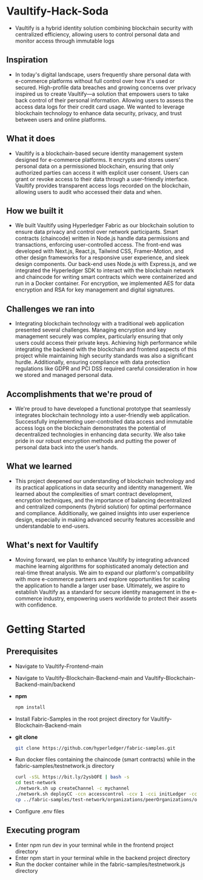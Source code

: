 # Vaultify-Hack-Soda
- Vaultify is a hybrid identity solution combining blockchain security with centralized efficiency, allowing users to control personal data and monitor access through immutable logs

## Inspiration

- In today's digital landscape, users frequently share personal data with e-commerce platforms without full control over how it's used or secured. High-profile data breaches and growing concerns over privacy inspired us to create Vaultify—a solution that empowers users to take back control of their personal information. Allowing users to assess the access data logs for their credit card usage. We wanted to leverage blockchain technology to enhance data security, privacy, and trust between users and online platforms.

## What it does

- Vaultify is a blockchain-based secure identity management system designed for e-commerce platforms. It encrypts and stores users' personal data on a permissioned blockchain, ensuring that only authorized parties can access it with explicit user consent. Users can grant or revoke access to their data through a user-friendly interface. Vaultify provides transparent access logs recorded on the blockchain, allowing users to audit who accessed their data and when.

## How we built it

- We built Vaultify using Hyperledger Fabric as our blockchain solution to ensure data privacy and control over network participants. Smart contracts (chaincode) written in Node.js handle data permissions and transactions, enforcing user-controlled access. The front-end was developed with Next.js, React.js, Tailwind CSS, Framer-Motion, and other design frameworks for a responsive user experience, and sleek design components. Our back-end uses Node.js with Express.js, and we integrated the Hyperledger SDK to interact with the blockchain network and chaincode for writing smart contracts which were containerized and run in a Docker container. For encryption, we implemented AES for data encryption and RSA for key management and digital signatures.

## Challenges we ran into

- Integrating blockchain technology with a traditional web application presented several challenges. Managing encryption and key management securely was complex, particularly ensuring that only users could access their private keys. Achieving high performance while integrating the backend with the blockchain and frontend aspects of this project while maintaining high security standards was also a significant hurdle. Additionally, ensuring compliance with data protection regulations like GDPR and PCI DSS required careful consideration in how we stored and managed personal data.

## Accomplishments that we're proud of

- We're proud to have developed a functional prototype that seamlessly integrates blockchain technology into a user-friendly web application. Successfully implementing user-controlled data access and immutable access logs on the blockchain demonstrates the potential of decentralized technologies in enhancing data security. We also take pride in our robust encryption methods and putting the power of personal data back into the user’s hands.

## What we learned

- This project deepened our understanding of blockchain technology and its practical applications in data security and identity management. We learned about the complexities of smart contract development, encryption techniques, and the importance of balancing decentralized and centralized components (hybrid solution) for optimal performance and compliance. Additionally, we gained insights into user experience design, especially in making advanced security features accessible and understandable to end-users.

## What's next for Vaultify

- Moving forward, we plan to enhance Vaultify by integrating advanced machine learning algorithms for sophisticated anomaly detection and real-time threat analysis. We aim to expand our platform's compatibility with more e-commerce partners and explore opportunities for scaling the application to handle a larger user base. Ultimately, we aspire to establish Vaultify as a standard for secure identity management in the e-commerce industry, empowering users worldwide to protect their assets with confidence.

# Getting Started

## Prerequisites

- Navigate to Vaultify-Frontend-main
- Navigate to Vaultify-Blockchain-Backend-main and Vaultify-Blockchain-Backend-main/backend
- **npm**

  ```bash
  npm install

- Install Fabric-Samples in the root project directory for Vaultify-Blockchain-Backend-main

- **git clone**

  ```bash
  git clone https://github.com/hyperledger/fabric-samples.git

- Run docker files containing the chaincode (smart contracts) while in the fabric-samples/testnetwork.js directory
  ```bash
  curl -sSL https://bit.ly/2ysbOFE | bash -s
  cd test-network
  ./network.sh up createChannel -c mychannel
  ./network.sh deployCC -ccn accesscontrol -ccv 1 -cci initLedger -ccl javascript -ccp ../../chaincode/access-control
  cp ../fabric-samples/test-network/organizations/peerOrganizations/org1.example.com/connection-org1.json backend/fabric/

- Configure .env files

## Executing program

- Enter npm run dev in your terminal while in the frontend project directory
- Enter npm start in your terminal while in the backend project directory
- Run the docker container while in the fabric-samples/testnetwork.js directory
